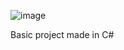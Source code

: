 ![image](https://github.com/user-attachments/assets/f81fb178-e202-4406-bdd1-3af6525af9dc)

Basic project made in C#

